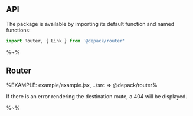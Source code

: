 ## API

The package is available by importing its default function and named functions:

```js
import Router, { Link } from '@depack/router'
```

%~%

## Router

%EXAMPLE: example/example.jsx, ../src => @depack/router%

If there is an error rendering the destination route, a 404 will be displayed.

%~%